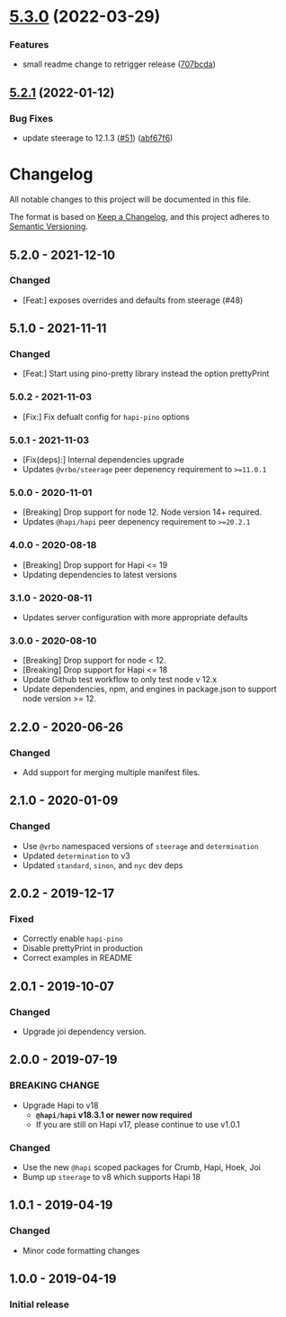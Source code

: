 # [5.3.0](https://github.com/expediagroup/catalyst-server/compare/v5.2.1...v5.3.0) (2022-03-29)


### Features

* small readme change to retrigger release ([707bcda](https://github.com/expediagroup/catalyst-server/commit/707bcda1eab529ea11523324ce303784d9b7d8e5))

## [5.2.1](https://github.com/expediagroup/catalyst-server/compare/v5.2.0...v5.2.1) (2022-01-12)


### Bug Fixes

* update steerage to 12.1.3 ([#51](https://github.com/expediagroup/catalyst-server/issues/51)) ([abf67f6](https://github.com/expediagroup/catalyst-server/commit/abf67f6ce7d1ab05f90cdc47b2b0b7f29fbc5a3c))

# Changelog

All notable changes to this project will be documented in this file.

The format is based on [Keep a Changelog](https://keepachangelog.com/en/1.0.0/),
and this project adheres to [Semantic Versioning](https://semver.org/spec/v2.0.0.html).

## 5.2.0 - 2021-12-10
### Changed
- [Feat:] exposes overrides and defaults from steerage (#48)

## 5.1.0 - 2021-11-11
### Changed
- [Feat:] Start using pino-pretty library instead the option prettyPrint 

### 5.0.2 - 2021-11-03

- [Fix:] Fix defualt config for `hapi-pino` options

### 5.0.1 - 2021-11-03

- [Fix(deps):] Internal dependencies upgrade
- Updates `@vrbo/steerage` peer depenency requirement to `>=11.0.1`

### 5.0.0 - 2020-11-01

- [Breaking] Drop support for node 12. Node version 14+ required.
- Updates `@hapi/hapi` peer depenency requirement to `>=20.2.1`

### 4.0.0 - 2020-08-18

- [Breaking] Drop support for Hapi <= 19
- Updating dependencies to latest versions

### 3.1.0 - 2020-08-11

- Updates server configuration with more appropriate defaults

### 3.0.0 - 2020-08-10

- [Breaking] Drop support for node < 12.
- [Breaking] Drop support for Hapi <= 18
- Update Github test workflow to only test node v 12.x
- Update dependencies, npm, and engines in package.json to support node version >= 12.

## 2.2.0 - 2020-06-26

### Changed

- Add support for merging multiple manifest files.

## 2.1.0 - 2020-01-09

### Changed

- Use `@vrbo` namespaced versions of `steerage` and `determination`
- Updated `determination` to v3
- Updated `standard`, `sinon`, and `nyc` dev deps

## 2.0.2 - 2019-12-17

### Fixed

- Correctly enable `hapi-pino`
- Disable prettyPrint in production
- Correct examples in README

## 2.0.1 - 2019-10-07

### Changed

- Upgrade joi dependency version.

## 2.0.0 - 2019-07-19

### BREAKING CHANGE

- Upgrade Hapi to v18
  - **`@hapi/hapi` v18.3.1 or newer now required**
  - If you are still on Hapi v17, please continue to use v1.0.1

### Changed

- Use the new `@hapi` scoped packages for Crumb, Hapi, Hoek, Joi
- Bump up `steerage` to v8 which supports Hapi 18

## 1.0.1 - 2019-04-19

### Changed

- Minor code formatting changes

## 1.0.0 - 2019-04-19

### Initial release
